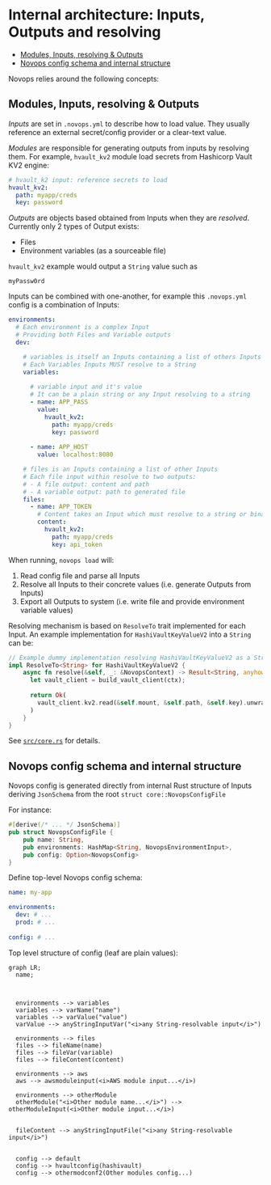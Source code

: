 # Internal architecture: Inputs, Outputs and resolving

- [Modules, Inputs, resolving & Outputs](#modules-inputs-resolving--outputs)
- [Novops config schema and internal structure](#novops-config-schema-and-internal-structure)

Novops relies around the following concepts:

## Modules, Inputs, resolving & Outputs 

_Inputs_ are set in `.novops.yml` to describe how to load value. They usually reference an external secret/config provider or a clear-text value.

_Modules_ are responsible for generating outputs from inputs by resolving them. For example, `hvault_kv2` module load secrets from Hashicorp Vault KV2 engine:

```yaml
# hvault_k2 input: reference secrets to load
hvault_kv2:
  path: myapp/creds
  key: password
```

_Outputs_ are objects based obtained from Inputs when they are _resolved_. Currently only 2 types of Output exists:
- Files
- Environment variables (as a sourceable file)

`hvault_kv2` example would output a `String` value such as

```
myPassw0rd
```

Inputs can be combined with one-another, for example this `.novops.yml` config is a combination of Inputs:

```yaml
environments:
  # Each environment is a complex Input
  # Providing both Files and Variable outputs
  dev:

    # variables is itself an Inputs containing a list of others Inputs
    # Each Variables Inputs MUST resolve to a String
    variables:
      
      # variable input and it's value
      # It can be a plain string or any Input resolving to a string
      - name: APP_PASS
        value:
          hvault_kv2:
            path: myapp/creds
            key: password
      
      - name: APP_HOST
        value: localhost:8080

    # files is an Inputs containing a list of other Inputs
    # Each file input within resolve to two outputs:
    # - A file output: content and path 
    # - A variable output: path to generated file
    files:
      - name: APP_TOKEN
        # Content takes an Input which must resolve to a string or binary content
        content:
          hvault_kv2:
            path: myapp/creds
            key: api_token
```

When running, `novops load` will:

1. Read config file and parse all Inputs
2. Resolve all Inputs to their concrete values (i.e. generate Outputs from Inputs)
3. Export all Outputs to system (i.e. write file and provide environment variable values)

Resolving mechanism is based on `ResolveTo` trait implemented for each Input. An example implementation for `HashiVaultKeyValueV2` into a `String` can be:

```rust
// Example dummy implementation resolving HashiVaultKeyValueV2 as a String
impl ResolveTo<String> for HashiVaultKeyValueV2 {
    async fn resolve(&self, _: &NovopsContext) -> Result<String, anyhow::Error> {
      let vault_client = build_vault_client(ctx);
      
      return Ok(
        vault_client.kv2.read(&self.mount, &self.path, &self.key).unwrap().to_string()
      )
    }
}
```

See [`src/core.rs`](https://github.com/PierreBeucher/novops/blob/main/src/core.rs) for details.

## Novops config schema and internal structure

Novops config is generated directly from internal Rust structure of Inputs deriving `JsonSchema` from the root `struct core::NovopsConfigFile`

For instance:

```rust
#[derive(/* ... */ JsonSchema)]
pub struct NovopsConfigFile {
    pub name: String,
    pub environments: HashMap<String, NovopsEnvironmentInput>,
    pub config: Option<NovopsConfig>
}
```

Define top-level Novops config schema:

```yaml
name: my-app

environments:
  dev: # ...
  prod: # ...
    
config: # ...
```

Top level structure of config (leaf are plain values):

```mermaid
graph LR;
  name;

  

  environments --> variables 
  variables --> varName("name")
  variables --> varValue("value")
  varValue --> anyStringInputVar("<i>any String-resolvable input</i>")
  
  environments --> files 
  files --> fileName(name)
  files --> fileVar(variable)
  files --> fileContent(content)

  environments --> aws
  aws --> awsmoduleinput(<i>AWS module input...</i>)

  environments --> otherModule
  otherModule("<i>Other module name...</i>") --> otherModuleInput(<i>Other module input...</i>)


  fileContent --> anyStringInputFile("<i>any String-resolvable input</i>")

  
  config --> default
  config --> hvaultconfig(hashivault)
  config --> othermodconf2(Other modules config...)
```